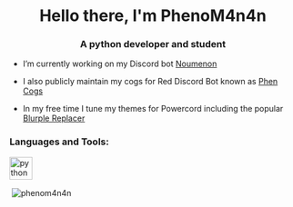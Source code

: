 <h1 align="center">Hello there, I'm PhenoM4n4n</h1>
<h3 align="center">A python developer and student</h3>

- I’m currently working on my Discord bot [Noumenon](https://discordapp.com/oauth2/authorize?client_id=634866217764651009&permissions=2080894207&scope=bot%20applications.commands)

- I also publicly maintain my cogs for Red Discord Bot known as [Phen Cogs](https://github.com/phenom4n4n/phen-cogs)

- In my free time I tune my themes for Powercord including the popular [Blurple Replacer](https://github.com/phenom4n4n/blurple-replacer)


<h3 align="left">Languages and Tools:</h3>
<p align="left"> <a href="https://www.python.org" target="_blank"> <img src="https://devicons.github.io/devicon/devicon.git/icons/python/python-original.svg" alt="python" width="40" height="40"/> </a> </p>

<p>&nbsp;<img align="center" src="https://github-readme-stats.vercel.app/api?username=phenom4n4n&show_icons=true&locale=en&theme=dark" alt="phenom4n4n" /></p>
